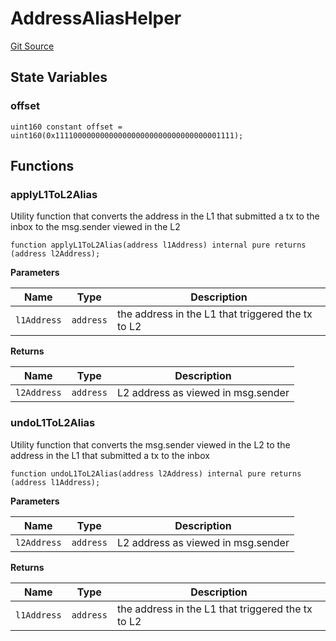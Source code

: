 # AddressAliasHelper
[Git Source](https://github.com/ethereum-optimism/optimism/blob/f7b73857601914eeea6fc4c1ba46ae99ca744d97/contracts/vendor/AddressAliasHelper.sol)


## State Variables
### offset

```solidity
uint160 constant offset = uint160(0x1111000000000000000000000000000000001111);
```


## Functions
### applyL1ToL2Alias

Utility function that converts the address in the L1 that submitted a tx to
the inbox to the msg.sender viewed in the L2


```solidity
function applyL1ToL2Alias(address l1Address) internal pure returns (address l2Address);
```
**Parameters**

|Name|Type|Description|
|----|----|-----------|
|`l1Address`|`address`|the address in the L1 that triggered the tx to L2|

**Returns**

|Name|Type|Description|
|----|----|-----------|
|`l2Address`|`address`|L2 address as viewed in msg.sender|


### undoL1ToL2Alias

Utility function that converts the msg.sender viewed in the L2 to the
address in the L1 that submitted a tx to the inbox


```solidity
function undoL1ToL2Alias(address l2Address) internal pure returns (address l1Address);
```
**Parameters**

|Name|Type|Description|
|----|----|-----------|
|`l2Address`|`address`|L2 address as viewed in msg.sender|

**Returns**

|Name|Type|Description|
|----|----|-----------|
|`l1Address`|`address`|the address in the L1 that triggered the tx to L2|


